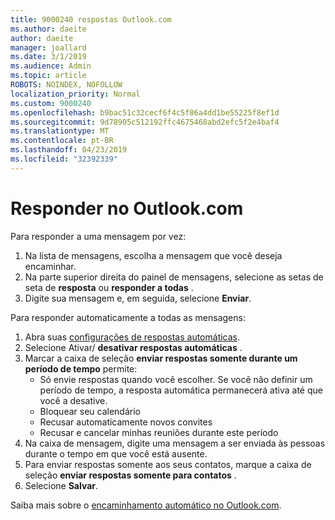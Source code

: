 ```yaml
---
title: 9000240 respostas Outlook.com
ms.author: daeite
author: daeite
manager: joallard
ms.date: 3/1/2019
ms.audience: Admin
ms.topic: article
ROBOTS: NOINDEX, NOFOLLOW
localization_priority: Normal
ms.custom: 9000240
ms.openlocfilehash: b9bac51c32cecf6f4c5f86a4dd1be55225f8ef1d
ms.sourcegitcommit: 9d78905c512192ffc4675468abd2efc5f2e4baf4
ms.translationtype: MT
ms.contentlocale: pt-BR
ms.lasthandoff: 04/23/2019
ms.locfileid: "32392339"
---
```

# <a name="replying-in-outlookcom"></a>Responder no Outlook.com

Para responder a uma mensagem por vez:

1. Na lista de mensagens, escolha a mensagem que você deseja encaminhar.
2. Na parte superior direita do painel de mensagens, selecione as setas de seta de **resposta** ou **responder a todas** .
3. Digite sua mensagem e, em seguida, selecione **Enviar**.

Para responder automaticamente a todas as mensagens:

1. Abra suas [configurações de respostas automáticas](https://outlook.live.com/mail/options/mail/automaticReplies/automaticRepliesOption).
2. Selecione Ativar/ **desativar respostas automáticas** .
3. Marcar a caixa de seleção **enviar respostas somente durante um período de tempo** permite:
    - Só envie respostas quando você escolher. Se você não definir um período de tempo, a resposta automática permanecerá ativa até que você a desative.
    - Bloquear seu calendário
    - Recusar automaticamente novos convites
    - Recusar e cancelar minhas reuniões durante este período
4. Na caixa de mensagem, digite uma mensagem a ser enviada às pessoas durante o tempo em que você está ausente.
5. Para enviar respostas somente aos seus contatos, marque a caixa de seleção **enviar respostas somente para contatos** .
6. Selecione **Salvar**.

Saiba mais sobre o [encaminhamento automático no Outlook.com](https://support.office.com/article/14614626-9855-48dc-a986-dec81d07b1a0).